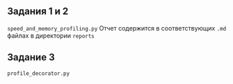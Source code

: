 ## Задания 1 и 2
```speed_and_memory_profiling.py``` 
Отчет содержится в соответствующих `.md` файлах в директории `reports`

## Задание 3
```profile_decorator.py``` 

